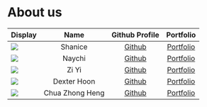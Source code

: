 # About us

Display |   Name   |              Github Profile              | Portfolio 
--------|:--------:|:----------------------------------------:|:---------:
![](../images/aboutUs/shanice.jpg) | Shanice | [Github](https://github.com/ShaniceTang) | [Portfolio](../docs/team/shanicetang.md)
![](https://via.placeholder.com/100.png?text=Photo) |  Naychi  | [Github](https://github.com/NaychiMin/tp) | [Portfolio](../docs/team/NaychiMin.md)
![](https://via.placeholder.com/100.png?text=Photo) |  Zi Yi   | [Github](https://github.com/ziyi105) | [Portfolio](../docs/team/ziyi105)
![](https://via.placeholder.com/100.png?text=Photo) | Dexter Hoon | [Github](https://github.com/DextheChik3n) | [Portfolio](../docs/team/dexthechik3n.md)
![](https://via.placeholder.com/100.png?text=Photo) | Chua Zhong Heng | [Github](https://github.com/Cazh1/tp) | [Portfolio](../docs/team/Cazh1.md)